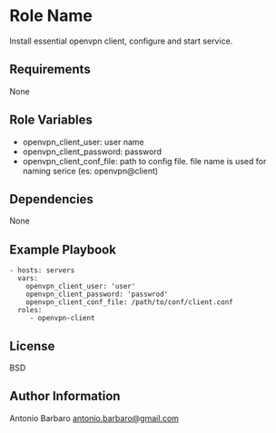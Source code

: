 Role Name
=========

Install essential openvpn client, configure and start service.

Requirements
------------

None

Role Variables
--------------

- openvpn_client_user: user name
- openvpn_client_password: password
- openvpn_client_conf_file: path to config file. file name is used for naming serice (es: openvpn@client)


Dependencies
------------

None

Example Playbook
----------------

    - hosts: servers
      vars:
        openvpn_client_user: 'user'
        openvpn_client_password: 'passwrod'
        openvpn_client_conf_file: /path/to/conf/client.conf
      roles:
         - openvpn-client

License
-------

BSD

Author Information
------------------

Antonio Barbaro <antonio.barbaro@gmail.com>
